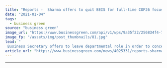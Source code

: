 ```yaml
---
title: "Reports -  Sharma offers to quit BEIS for full-time COP26 focus"
date: "2021-01-04"
tags: 
  - business green
source: "business green"
image_url: "https://www.businessgreen.com/api/v1/wps/9a35f22/256834f4-7b03-4e32-9dff-711c85e7e92b/3/Alok-Sharma-insulation-002-185x114.jpg"
image_fp: "/assets/img/post_thumbnails/81.jpg"
lead: "
 Business Secretary offers to leave departmental role in order to concentrate fully on leading the UK's climate diplomacy efforts in run up to crucial Glasgow summit ..."
article_url: "https://www.businessgreen.com/news/4025331/reports-sharma-offers-quit-beis-cop26-focus"
---
```


---
